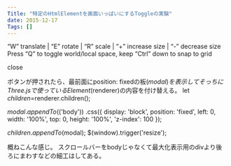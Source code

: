 ```yaml
---
Title: "特定のHtmlElementを画面いっぱいにするToggleの実験"
date: 2015-12-17
Tags: []
---
```



“W” translate | “E” rotate | “R” scale | “+” increase size | “-” decrease size
Press “Q” to toggle world/local space, keep “Ctrl” down to snap to grid




close

ボタンが押されたら、最前面にposition: fixedの板($modal)を表示してそっちに
Three.jsで使っているElement($renderer)の内容を付け替える。
let $children=$renderer.children();

$modal
    .appendTo($('body'))
    .css({
        display: 'block',
        position: 'fixed',
        left: 0,
        width: '100%',
        top: 0,
        height: '100%',
        'z-index': 100
    });

$children.appendTo($modal);
$(window).trigger('resize');

概ねこんな感じ。
スクロールバーをbodyじゃなくて最大化表示用のdivより後ろにまわすなどの細工はしてある。
